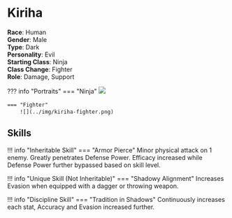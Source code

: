 # Kiriha

**Race**: Human  
**Gender**: Male  
**Type**: Dark  
**Personality**: Evil  
**Starting Class**: Ninja  
**Class Change**: Fighter  
**Role**: Damage, Support

??? info "Portraits"
    === "Ninja"
        ![](../img/kiriha-ninja.jpg)

    === "Fighter"
        ![](../img/kiriha-fighter.png)

## Skills

!!! info "Inheritable Skill"
    === "Armor Pierce"
        Minor physical attack on 1 enemy. Greatly penetrates Defense Power. Efficacy increased while Defense Power further bypassed based on skill level.

!!! info "Unique Skill (Not Inheritable)"
    === "Shadowy Alignment"
        Increases Evasion when equipped with a dagger or throwing weapon.

!!! info "Discipline Skill"
    === "Tradition in Shadows"
        Continuously increases each stat, Accuracy and Evasion increased further.